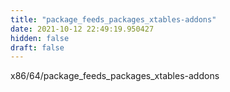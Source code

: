```yaml
---
title: "package_feeds_packages_xtables-addons"
date: 2021-10-12 22:49:19.950427
hidden: false
draft: false
---
```


x86/64/package_feeds_packages_xtables-addons


